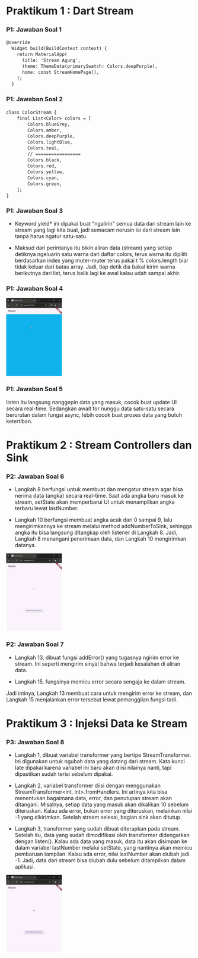# Praktikum 1 : Dart Stream

### P1: Jawaban Soal 1

    @override
      Widget build(BuildContext context) {
        return MaterialApp(
          title: 'Stream Agung',
          theme: ThemeData(primarySwatch: Colors.deepPurple),
          home: const StreamHomePage(),
        );
      }

### P1: Jawaban Soal 2

    class ColorStream {
        final List<Color> colors = [
            Colors.blueGrey,
            Colors.amber,
            Colors.deepPurple,
            Colors.lightBlue,
            Colors.teal,
            // =================
            Colors.black,
            Colors.red,
            Colors.yellow,
            Colors.cyan,
            Colors.green,
        ];
    }

### P1: Jawaban Soal 3

- Keyword yield\* ini dipakai buat "ngalirin" semua data dari stream lain ke stream yang lagi kita buat, jadi semacam nerusin isi dari stream lain tanpa harus ngatur satu-satu.

- Maksud dari perintanya itu bikin aliran data (stream) yang setiap detiknya ngeluarin satu warna dari daftar colors, terus warna itu dipilih berdasarkan index yang muter-muter terus pakai t % colors.length biar tidak keluar dari batas array. Jadi, tiap detik dia bakal kirim warna berikutnya dari list, terus balik lagi ke awal kalau udah sampai akhir.

### P1: Jawaban Soal 4

<img src="https://github.com/AgungRizkiSaputra/StreamAgung/blob/main/image/GIFP1soal4.gif"  width="150px" >

### P1: Jawaban Soal 5

listen itu langsung nanggepin data yang masuk, cocok buat update UI secara real-time. Sedangkan await for nunggu data satu-satu secara berurutan dalam fungsi async, lebih cocok buat proses data yang butuh ketertiban.

# Praktikum 2 : Stream Controllers dan Sink

### P2: Jawaban Soal 6

- Langkah 8 berfungsi untuk membuat dan mengatur stream agar bisa nerima data (angka) secara real-time. Saat ada angka baru masuk ke stream, setState akan memperbarui UI untuk menampilkan angka terbaru lewat lastNumber.

- Langkah 10 berfungsi membuat angka acak dari 0 sampai 9, lalu mengirimkannya ke stream melalui method addNumberToSink, sehingga angka itu bisa langsung ditangkap oleh listener di Langkah 8. Jadi, Langkah 8 menangani penerimaan data, dan Langkah 10 mengirimkan datanya.

<img src="https://github.com/AgungRizkiSaputra/StreamAgung/blob/main/image/GIFP2soal6.gif"  width="150px" >

### P2: Jawaban Soal 7

- Langkah 13, dibuat fungsi addError() yang tugasnya ngirim error ke stream. Ini seperti mengirim sinyal bahwa terjadi kesalahan di aliran data.

- Langkah 15, fungsinya memicu error secara sengaja ke dalam stream.

Jadi intinya, Langkah 13 membuat cara untuk mengirim error ke stream, dan Langkah 15 menjalankan error tersebut lewat pemanggilan fungsi tadi.

# Praktikum 3 : Injeksi Data ke Stream

### P3: Jawaban Soal 8

- Langkah 1, dibuat variabel transformer yang bertipe StreamTransformer. Ini digunakan untuk ngubah data yang datang dari stream. Kata kunci late dipakai karena variabel ini baru akan diisi nilainya nanti, tapi dipastikan sudah terisi sebelum dipakai.

- Langkah 2, variabel transformer diisi dengan menggunakan StreamTransformer<int, int>.fromHandlers. Ini artinya kita bisa menentukan bagaimana data, error, dan penutupan stream akan ditangani. Misalnya, setiap data yang masuk akan dikalikan 10 sebelum diteruskan. Kalau ada error, bukan error yang diteruskan, melainkan nilai -1 yang dikirimkan. Setelah stream selesai, bagian sink akan ditutup.

- Langkah 3, transformer yang sudah dibuat diterapkan pada stream. Setelah itu, data yang sudah dimodifikasi oleh transformer didengarkan dengan listen(). Kalau ada data yang masuk, data itu akan disimpan ke dalam variabel lastNumber melalui setState, yang nantinya akan memicu pembaruan tampilan. Kalau ada error, nilai lastNumber akan diubah jadi -1. Jadi, data dari stream bisa diubah dulu sebelum ditampilkan dalam aplikasi.

<img src="https://github.com/AgungRizkiSaputra/StreamAgung/blob/main/image/GIFP3soal8.gif"  width="150px" >
